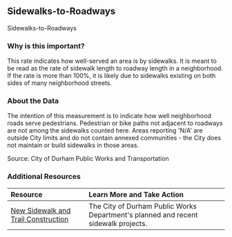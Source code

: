 ## Sidewalks-to-Roadways
Sidewalks-to-Roadways

### Why is this important?
This rate indicates how well-served an area is by sidewalks. It is meant to be read as the rate of sidewalk length to roadway length in a neighborhood. If the rate is more than 100%, it is likely due to sidewalks existing on both sides of many neighborhood streets.

### About the Data
The intention of this measurement is to indicate how well neighborhood roads serve pedestrians. Pedestrian or bike paths not adjacent to roadways are not among the sidewalks counted here. Areas reporting 'N/A' are outside City limits and do not contain annexed communities - the City does not maintain or build sidewalks in those areas.

Source: City of Durham Public Works and Transportation

### Additional Resources

|Resource | Learn More and Take Action | 
|:--- | :--- |
|[New Sidewalk and Trail Construction](http://durhamnc.gov/623/New-Sidewalk-Trail-Construction) | The City of Durham Public Works Department's planned and recent sidewalk projects.
